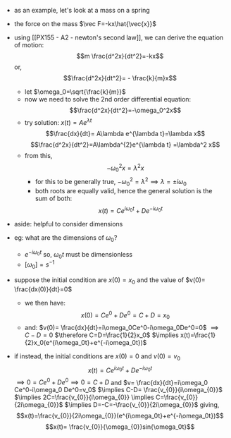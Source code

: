 - as an example, let's look at a mass on a spring
- the force on the mass $\vec F=-kx\hat{\vec{x}}$
- using [[PX155 - A2 - newton's second law]], we can derive the equation of motion: $$m \frac{d^2x}{dt^2}=-kx$$ or, $$\frac{d^2x}{dt^2}= - \frac{k}{m}x$$
	- let $\omega_0=\sqrt{\frac{k}{m}}$
	- now we need to solve the 2nd order differential equation:$$\frac{d^2x}{dt^2}=-\omega_0^2x$$
	- try solution: $x(t)=Ae^{\lambda t}$
		$$\frac{dx}{dt}= A\lambda e^{\lambda t}=\lambda x$$
		$$\frac{d^2x}{dt^2}=A\lambda^{2}e^{\lambda t} =\lambda^2 x$$
	- from this, $$-\omega_0^2x=\lambda^2x$$
		- for this to be generally true, $-\omega_0^2=\lambda^{2}\implies \lambda=\pm i\omega_0$
		- both roots are equally valid, hence the general solution is the sum of both:$$x(t)=Ce^{i\omega_0t}+De^{-i\omega_0t}$$
- aside: helpful to consider dimensions
- eg: what are the dimensions of $\omega_0$? 
	- $e^{-i\omega_0t}$ so, $\omega_{0}t$ must be dimensionless
	- $[\omega_0]=s^{-1}$

- suppose the initial condition are $x(0)=x_0$ and the value of $v(0)= \frac{dx(0)}{dt}=0$
	- we then have: $$x(0)=Ce^0+De^0=C+D=x_0$$
	- and:
		$v(0)= \frac{dx}{dt}=i\omega_0Ce^0-i\omega_0De^0=0$
		$\implies C-D=0$
		$\therefore C=D=\frac{1}{2}x_0$
		$\implies x(t)=\frac{1}{2}x_0(e^{i\omega_0t}+e^{-i\omega_0t})$
- if instead, the initial conditions are $x(0)=0$ and $v(0)=v_0$
	$$x(t)=Ce^{i\omega_0t}+De^{-i\omega_0t}$$
	$\implies 0 = Ce^0+De^0\implies 0=C+D$
	and $v= \frac{dx}{dt}=i\omega_0 Ce^0-i\omega_0 De^0=v_0$
	$\implies C-D= \frac{v_{0}}{i\omega_{0}}$
	$\implies 2C=\frac{v_{0}}{i\omega_{0}} \implies C=\frac{v_{0}}{2i\omega_{0}}$
	$\implies D=-C=-\frac{v_{0}}{2i\omega_{0}}$
	giving, $$x(t)=\frac{v_{0}}{2i\omega_{0}}(e^{i\omega_0t}+e^{-i\omega_0t})$$
	$$x(t)= \frac{v_{0}}{\omega_{0}}sin{\omega_0t}$$